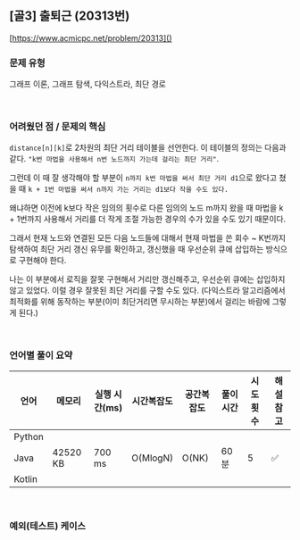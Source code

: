## [골3] 출퇴근 (20313번)

[https://www.acmicpc.net/problem/20313]()

### 문제 유형

그래프 이론, 그래프 탐색, 다익스트라, 최단 경로

<br>

### 어려웠던 점 / 문제의 핵심

`distance[n][k]`로 2차원의 최단 거리 테이블을 선언한다. 이 테이블의 정의는 다음과 같다. `"k번 마법을 사용해서 n번 노드까지 가는데 걸리는 최단 거리"`.

그런데 이 때 잘 생각해야 할 부분이 `n까지 k번 마법을 써서 최단 거리 d1`으로 왔다고 쳤을 때 `k + 1번 마법을 써서 n까지 가는 거리는 d1보다 작을 수도 있다.`

왜냐하면 이전에 k보다 작은 임의의 횟수로 다른 임의의 노드 m까지 왔을 때 마법을 k + 1번까지 사용해서 거리를 더 작게 조절 가능한 경우의 수가 있을 수도 있기 때문이다.

그래서 현재 노드와 연결된 모든 다음 노드들에 대해서 현재 마법을 쓴 회수 ~ K번까지 탐색하여 최단 거리 갱신 유무를 확인하고, 갱신했을 때 우선순위 큐에 삽입하는 방식으로 구현해야 한다.

나는 이 부분에서 로직을 잘못 구현해서 거리만 갱신해주고, 우선순위 큐에는 삽입하지 않고 있었다. 이럴 경우 잘못된 최단 거리를 구할 수도 있다. (다익스트라 알고리즘에서 최적화를 위해 동작하는 부분(이미 최단거리면 무시하는 부분)에서 걸리는 바람에 그렇게 된다.)

<br>

### 언어별 풀이 요약

| 언어   | 메모리   | 실행 시간(ms) | 시간복잡도 | 공간복잡도 | 풀이 시간 | 시도 횟수 | 해설 참고          |
| ------ | -------- | ------------- | ---------- | ---------- | --------- | --------- | ------------------ |
| Python |          |               |            |            |           |           |                    |
| Java   | 42520 KB | 700 ms        | O(MlogN)   | O(NK)      | 60분      | 5         | :white_check_mark: |
| Kotlin |          |               |            |            |           |           |                    |

<br>

### 예외(테스트) 케이스

```
```


